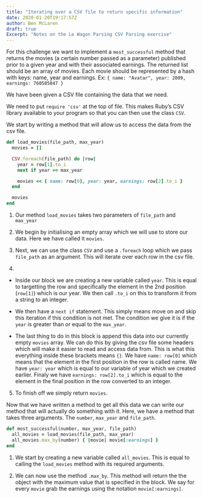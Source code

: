 ```yaml
---
title: "Iterating over a CSV file to return specific information"
date: 2020-01-20T19:17:57Z
author: Ben McLaren
draft: true
Excerpt: "Notes on the Le Wagon Parsing CSV Parsing exercise"
---
```


For this challenge we want to implement a `most_successful` method that returns the movies (a certain number passed as a parameter) published prior to a given year and with their associated earnings. The returned list should be an array of movies. Each movie should be represented by a hash with keys: name, year and earnings. Ex: `{ name: "Avatar", year: 2009, earnings: 760505847 }`

We have been given a CSV file containing the data that we need.

We need to put `require 'csv'` at the top of file. This makes Ruby’s CSV library available to your program so that you can then use the class `CSV`.

We start by writing a method that will allow us to access the data from the csv file.

```ruby
def load_movies(file_path, max_year)
  movies = []

  CSV.foreach(file_path) do |row|
    year = row[1].to_i
    next if year >= max_year

    movies << { name: row[0], year: year, earnings: row[2].to_i }
  end

  movies
end
```

1. Our method `load_movies` takes two parameters of `file_path` and `max_year`

2. We begin by initialising an empty array which we will use to store our data. Here we have called it `movies`.

3. Next, we can use the class `CSV` and use a `.foreach` loop which we pass `file_path` as an argument. This will iterate over each row in the csv file.

4.

- Inside our block we are creating a new variable called `year`. This is equal to targetting the row and specifically the element in the 2nd position (`row[1]`) which is our year. We then call `.to_i` on this to transform it from a string to an integer.

- We then have a `next if` statement. This simply means move on and skip this iteration if this condition is not met. The condition we give it is if the `year` is greater than or equal to the `max_year`.

- The last thing to do in this block is append this data into our currently empty `movies` array. We can do this by giving the csv file some headers which will make it easier to read and access data from. This is what this everything inside these brackets means `{}`. We have `name: row[0]` which means that the element in the first position in the row is called name. We have `year: year` which is equal to our variable of year which we created earlier. Finaly we have `earnings: row[2].to_i` which is equal to the element in the final position in the row converted to an integer.

5. To finish off we simply return `movies`.

Now that we have written a method to get all this data we can write our method that will actually do something with it. Here, we have a method that takes three arguments. The `number`, `max_year` and `file_path`.

```ruby
def most_successful(number, max_year, file_path)
  all_movies = load_movies(file_path, max_year)
  all_movies.max_by(number) { |movie| movie[:earnings] }
end
```
1. We start by creating a new variable called `all_movies`. This is equal to calling the `load_movies` method with its required arguments.

2. We can now use the method `.max_by`. This method will return the the object with the maximum value that is specified in the block. We say for every `movie` grab the earnings using the notation `movie[:earnings]`.
